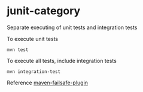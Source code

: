 # junit-category

Separate executing of unit tests and integration tests

To execute unit tests

```mvn test```

To execute all tests, include integration tests

```mvn integration-test```

Reference [maven-failsafe-plugin](http://maven.apache.org/surefire/maven-failsafe-plugin/examples/junit.html)	
